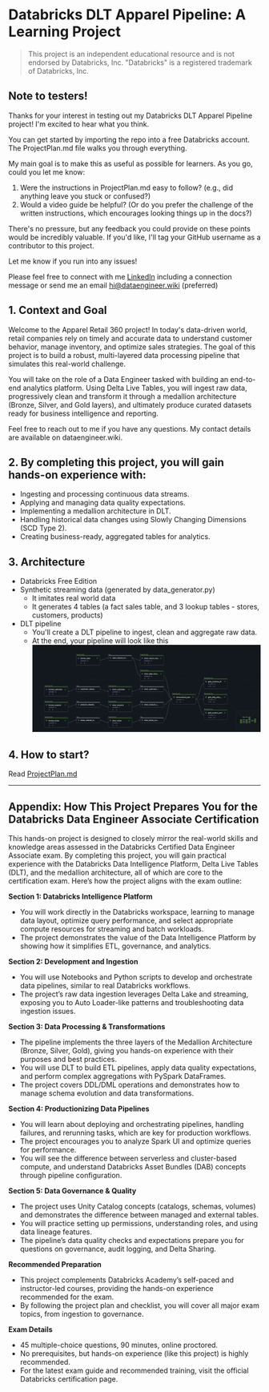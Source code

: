 # Databricks DLT Apparel Pipeline: A Learning Project

> This project is an independent educational resource and is not endorsed by Databricks, Inc. "Databricks" is a registered trademark of Databricks, Inc.

## Note to testers!

Thanks for your interest in testing out my Databricks DLT Apparel Pipeline project! I'm excited to hear what you think.

You can get started by importing the repo into a free Databricks account. The ProjectPlan.md file walks you through everything.

My main goal is to make this as useful as possible for learners. As you go, could you let me know:

1. Were the instructions in ProjectPlan.md easy to follow? (e.g., did anything leave you stuck or confused?)
2. Would a video guide be helpful? (Or do you prefer the challenge of the written instructions, which encourages looking things up in the docs?)

There's no pressure, but any feedback you could provide on these points would be incredibly valuable. If you'd like, I'll tag your GitHub username as a contributor to this project.

Let me know if you run into any issues!

Please feel free to connect with me <a href="https://www.linkedin.com/in/jrlasak/">LinkedIn</a> including a connection message or send me an email hi@dataengineer.wiki (preferred)

## 1. Context and Goal

Welcome to the Apparel Retail 360 project! In today's data-driven world, retail companies rely on timely and accurate data to understand customer behavior, manage inventory, and optimize sales strategies. The goal of this project is to build a robust, multi-layered data processing pipeline that simulates this real-world challenge.

You will take on the role of a Data Engineer tasked with building an end-to-end analytics platform. Using Delta Live Tables, you will ingest raw data, progressively clean and transform it through a medallion architecture (Bronze, Silver, and Gold layers), and ultimately produce curated datasets ready for business intelligence and reporting.

Feel free to reach out to me if you have any questions. My contact details are available on dataengineer.wiki.

## 2. By completing this project, you will gain hands-on experience with:

- Ingesting and processing continuous data streams.
- Applying and managing data quality expectations.
- Implementing a medallion architecture in DLT.
- Handling historical data changes using Slowly Changing Dimensions (SCD Type 2).
- Creating business-ready, aggregated tables for analytics.

## 3. Architecture

- Databricks Free Edition
- Synthetic streaming data (generated by data_generator.py)
  - It imitates real world data
  - It generates 4 tables (a fact sales table, and 3 lookup tables - stores, customers, products)
- DLT pipeline
  - You'll create a DLT pipeline to ingest, clean and aggregate raw data.
  - At the end, your pipeline will look like this
    <img src="sources/DLT.png" />

## 4. How to start?

Read <a href="ProjectPlan.md">ProjectPlan.md</a>

---

## Appendix: How This Project Prepares You for the Databricks Data Engineer Associate Certification

This hands-on project is designed to closely mirror the real-world skills and knowledge areas assessed in the Databricks Certified Data Engineer Associate exam. By completing this project, you will gain practical experience with the Databricks Data Intelligence Platform, Delta Live Tables (DLT), and the medallion architecture, all of which are core to the certification exam. Here’s how the project aligns with the exam outline:

**Section 1: Databricks Intelligence Platform**

- You will work directly in the Databricks workspace, learning to manage data layout, optimize query performance, and select appropriate compute resources for streaming and batch workloads.
- The project demonstrates the value of the Data Intelligence Platform by showing how it simplifies ETL, governance, and analytics.

**Section 2: Development and Ingestion**

- You will use Notebooks and Python scripts to develop and orchestrate data pipelines, similar to real Databricks workflows.
- The project’s raw data ingestion leverages Delta Lake and streaming, exposing you to Auto Loader-like patterns and troubleshooting data ingestion issues.

**Section 3: Data Processing & Transformations**

- The pipeline implements the three layers of the Medallion Architecture (Bronze, Silver, Gold), giving you hands-on experience with their purposes and best practices.
- You will use DLT to build ETL pipelines, apply data quality expectations, and perform complex aggregations with PySpark DataFrames.
- The project covers DDL/DML operations and demonstrates how to manage schema evolution and data transformations.

**Section 4: Productionizing Data Pipelines**

- You will learn about deploying and orchestrating pipelines, handling failures, and rerunning tasks, which are key for production workflows.
- The project encourages you to analyze Spark UI and optimize queries for performance.
- You will see the difference between serverless and cluster-based compute, and understand Databricks Asset Bundles (DAB) concepts through pipeline configuration.

**Section 5: Data Governance & Quality**

- The project uses Unity Catalog concepts (catalogs, schemas, volumes) and demonstrates the difference between managed and external tables.
- You will practice setting up permissions, understanding roles, and using data lineage features.
- The pipeline’s data quality checks and expectations prepare you for questions on governance, audit logging, and Delta Sharing.

**Recommended Preparation**

- This project complements Databricks Academy’s self-paced and instructor-led courses, providing the hands-on experience recommended for the exam.
- By following the project plan and checklist, you will cover all major exam topics, from ingestion to governance.

**Exam Details**

- 45 multiple-choice questions, 90 minutes, online proctored.
- No prerequisites, but hands-on experience (like this project) is highly recommended.
- For the latest exam guide and recommended training, visit the official Databricks certification page.
